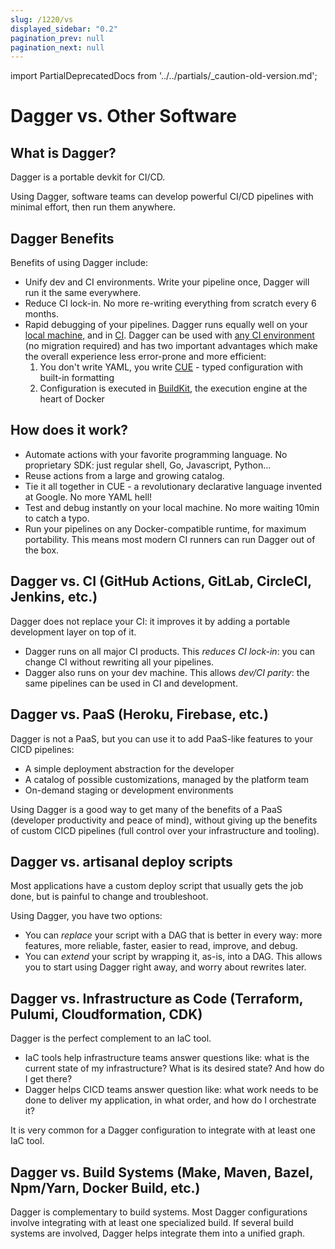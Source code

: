 ```yaml
---
slug: /1220/vs
displayed_sidebar: "0.2"
pagination_prev: null
pagination_next: null
---
```

import PartialDeprecatedDocs from '../../partials/_caution-old-version.md';

# Dagger vs. Other Software

<PartialDeprecatedDocs />

## What is Dagger?

Dagger is a portable devkit for CI/CD.

Using Dagger, software teams can develop powerful CI/CD pipelines with minimal effort, then run them anywhere.

## Dagger Benefits

Benefits of using Dagger include:

- Unify dev and CI environments. Write your pipeline once, Dagger will run it the same everywhere.
- Reduce CI lock-in. No more re-writing everything from scratch every 6 months.
- Rapid debugging of your pipelines. Dagger runs equally well on your [local machine](/1200/local-dev), and in [CI](/1201/ci-environment). Dagger can be used with [any CI environment](/1201/ci-environment) (no migration required) and has two important advantages which make the overall experience less error-prone and more efficient:
  1. You don't write YAML, you write [CUE](/1215/what-is-cue) - typed configuration with built-in formatting
  2. Configuration is executed in [BuildKit](https://github.com/moby/buildkit), the execution engine at the heart of Docker

## How does it work?

- Automate actions with your favorite programming language. No proprietary SDK: just regular shell, Go, Javascript, Python...
- Reuse actions from a large and growing catalog.
- Tie it all together in CUE - a revolutionary declarative language invented at Google. No more YAML hell!
- Test and debug instantly on your local machine. No more waiting 10min to catch a typo.
- Run your pipelines on any Docker-compatible runtime, for maximum portability. This means most modern CI runners can run Dagger out of the box.

## Dagger vs. CI (GitHub Actions, GitLab, CircleCI, Jenkins, etc.)

Dagger does not replace your CI: it improves it by adding a portable development layer on top of it.

- Dagger runs on all major CI products. This _reduces CI lock-in_: you can change CI without rewriting all your pipelines.
- Dagger also runs on your dev machine. This allows _dev/CI parity_: the same pipelines can be used in CI and development.

## Dagger vs. PaaS (Heroku, Firebase, etc.)

Dagger is not a PaaS, but you can use it to add PaaS-like features to your CICD pipelines:

- A simple deployment abstraction for the developer
- A catalog of possible customizations, managed by the platform team
- On-demand staging or development environments

Using Dagger is a good way to get many of the benefits of a PaaS (developer productivity and peace of mind),
without giving up the benefits of custom CICD pipelines (full control over your infrastructure and tooling).

## Dagger vs. artisanal deploy scripts

Most applications have a custom deploy script that usually gets the job done, but is painful to change and troubleshoot.

Using Dagger, you have two options:

- You can _replace_ your script with a DAG that is better in every way: more features, more reliable, faster, easier to read, improve, and debug.
- You can _extend_ your script by wrapping it, as-is, into a DAG. This allows you to start using Dagger right away, and worry about rewrites later.

## Dagger vs. Infrastructure as Code (Terraform, Pulumi, Cloudformation, CDK)

Dagger is the perfect complement to an IaC tool.

- IaC tools help infrastructure teams answer questions like: what is the current state of my infrastructure? What is its desired state? And how do I get there?
- Dagger helps CICD teams answer question like: what work needs to be done to deliver my application, in what order, and how do I orchestrate it?

It is very common for a Dagger configuration to integrate with at least one IaC tool.

## Dagger vs. Build Systems (Make, Maven, Bazel, Npm/Yarn, Docker Build, etc.)

Dagger is complementary to build systems. Most Dagger configurations involve integrating with at least one specialized build.
If several build systems are involved, Dagger helps integrate them into a unified graph.
